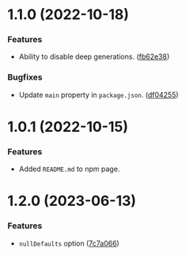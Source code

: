 # 1.1.0 (2022-10-18)

### Features

- Ability to disable deep generations. ([fb62e38](https://github.com/superclaw/typeorm-stubs/commit/fb62e38e0cbf8d58af359586587c641588e0d89b))

### Bugfixes

- Update `main` property in `package.json`. ([df04255](https://github.com/superclaw/typeorm-stubs/commit/df042556616b38b5289345640292e3cd6dddf6fc))

# 1.0.1 (2022-10-15)

### Features

- Added `README.md` to npm page.

# 1.2.0 (2023-06-13)

### Features

- `nullDefaults` option ([7c7a066](https://github.com/superclaw/typeorm-stubs/pull/2/commits/7c7a06694db3473ebba2ef5ec240905fd8c788d6))
